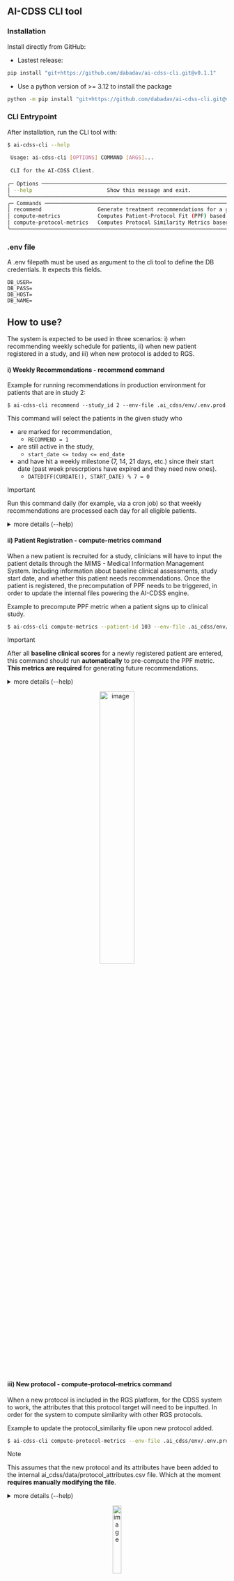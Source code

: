 
## AI-CDSS CLI tool

### Installation

Install directly from GitHub:

- Lastest release:

```bash
pip install "git+https://github.com/dabadav/ai-cdss-cli.git@v0.1.1"
```

- Use a python version of >= 3.12 to install the package

```bash
python -m pip install "git+https://github.com/dabadav/ai-cdss-cli.git@v0.1.1"
```

### CLI Entrypoint

After installation, run the CLI tool with:

```bash
$ ai-cdss-cli --help
                                                                                                                                                                      
 Usage: ai-cdss-cli [OPTIONS] COMMAND [ARGS]...                                                                                                                       
                                                                                                                                                                      
 CLI for the AI-CDSS Client.                                                                                                                                          
                                                                                                                                                            
╭─ Options ──────────────────────────────────────────────────────────────────────────────────────────────────────────────────────────────────────────────────────────╮
│ --help                        Show this message and exit.                                                                                                          │
╰────────────────────────────────────────────────────────────────────────────────────────────────────────────────────────────────────────────────────────────────────╯
╭─ Commands ─────────────────────────────────────────────────────────────────────────────────────────────────────────────────────────────────────────────────────────╮
│ recommend                  Generate treatment recommendations for a given patient.                                                                                 │
│ compute-metrics            Computes Patient-Protocol Fit (PPF) based on loaded data. Returns the computed PPF with contributions.                                  │
│ compute-protocol-metrics   Computes Protocol Similarity Metrics based on loaded data. Returns the computed metrics.                                                │
╰────────────────────────────────────────────────────────────────────────────────────────────────────────────────────────────────────────────────────────────────────╯
```

### .env file

A .env filepath must be used as argument to the cli tool to define the DB credentials. It expects this fields.
```
DB_USER=
DB_PASS=
DB_HOST=
DB_NAME=
```


## How to use?

The system is expected to be used in three scenarios: i) when recommending weekly schedule for patients, ii) when new patient registered in a study, and iii) when new protocol is added to RGS.

#### **i) Weekly Recommendations - **recommend** command**

Example for running recommendations in production environment for patients that are in study 2:

```
$ ai-cdss-cli recommend --study_id 2 --env-file .ai_cdss/env/.env.prod
```

This command will select the patients in the given study who 
- are marked for recommendation,
    - `RECOMMEND = 1`
- are still active in the study, 
    - `start_date <= today <= end_date`
- and have hit a weekly milestone (7, 14, 21 days, etc.) since their start date (past week prescrptions have expired and they need new ones).
    - `DATEDIFF(CURDATE(), START_DATE) % 7 = 0`

> [!IMPORTANT]
> Run this command daily (for example, via a cron job) so that weekly recommendations are processed each day for all eligible patients.

<details>

<summary>more details (--help)</summary>

```bash
$ ai-cdss-cli recommend --help
                                                                                                                                                                      
 Usage: ai-cdss-cli recommend [OPTIONS]                                                                                                                               
                                                                                                                                                                      
 Generate treatment recommendations for a given patient.                                                                                                              
                                                                                                                                                                  
╭─ Options ──────────────────────────────────────────────────────────────────────────────────────────────────────────────────────────────────────────────────────────╮
│ *  --study-id           -s      INTEGER  Repeat this option to provide multiple integers. [default: None] [required]                                               │
│    --n                  -n      INTEGER  Number of recommendations per patient. [default: None]                                                                    │
│    --days               -d      INTEGER  Number of days to cover in the recommendation [default: None]                                                             │
│    --protocols-per-day  -p      INTEGER  Number of protocols per day. [default: None]                                                                              │
│    --env-file           -e      PATH     Path to a .env file with environment variables. [default: None]                                                           │
│    --help                                Show this message and exit.                                                                                               │
╰────────────────────────────────────────────────────────────────────────────────────────────────────────────────────────────────────────────────────────────────────╯
```
</details>

#### **ii) Patient Registration - compute-metrics** command

When a new patient is recruited for a study, clinicians will have to input the patient details through the MIMS - Medical Information Management System. Including information about baseline clinical assessments, study start date, and whether this patient needs recommendations. Once the patient is registered, the precomputation of PPF needs to be triggered, in order to update the internal files powering the AI-CDSS engine.

Example to precompute PPF metric when a patient signs up to clinical study.

```bash
$ ai-cdss-cli compute-metrics --patient-id 103 --env-file .ai_cdss/env/.env.prod
```

> [!IMPORTANT]
> After all **baseline clinical scores** for a newly registered patient are entered, this command should run **automatically** to pre-compute the PPF metric. **This metrics are required** for generating future recommendations.

<details>

<summary>more details (--help)</summary>

```bash
$ ai-cdss-cli compute-metrics --help

 Usage: ai-cdss-cli compute-metrics [OPTIONS]                                                                                                                         
                                                                                                                                                                      
 Computes Patient-Protocol Fit (PPF) based on loaded data. Returns the computed PPF with contributions.                                                                                   
                                                                                                                                                                      
╭─ Options ──────────────────────────────────────────────────────────────────────────────────────────────────────────────────────────────────────────────────────────╮
│ *  --patient-id  -p      INTEGER  Patient ID to compute metrics for. [default: None] [required]                                                                    │
│    --env-file    -e      PATH     Path to a .env file with environment variables. [default: None]                                                                  │
│    --help                         Show this message and exit.                                                                                                      │
╰────────────────────────────────────────────────────────────────────────────────────────────────────────────────────────────────────────────────────────────────────╯
```
</details>

<p align="center">
  <img width="1317" height="1191" alt="image" src="https://github.com/user-attachments/assets/13e1f60c-8cc1-461e-95d8-083c4b210d8b" style="width:40%; height:auto;"/>
</p>

#### **iii) New protocol - compute-protocol-metrics command**

When a new protocol is included in the RGS platform, for the CDSS system to work, the attributes that this protocol target will need to be inputted. In order for the system to compute similarity with other RGS protocols.

Example to update the protocol_similarity file upon new protocol added. 

```bash
$ ai-cdss-cli compute-protocol-metrics --env-file .ai_cdss/env/.env.prod
```

> [!NOTE]
> This assumes that the new protocol and its attributes have been added to the internal ai_cdss/data/protocol_attributes.csv file. Which at the moment **requires manually modifying the file**.

<details>

<summary>more details (--help)</summary>

```bash
$ ai-cdss-cli compute-protocol-metrics --help
                                                                                                                                                                      
 Usage: ai-cdss-cli compute-protocol-metrics [OPTIONS]                                                                                                                
                                                                                                                                                                      
 Computes Protocol Similarity Metrics based on loaded data. Returns the computed metrics.                                                                                                 
                                                                                                                                                                      
╭─ Options ──────────────────────────────────────────────────────────────────────────────────────────────────────────────────────────────────────────────────────────╮
│ --env-file  -e      PATH  Path to a .env file with environment variables. [default: None]                                                                          │
│ --help                    Show this message and exit.                                                                                                              │
╰────────────────────────────────────────────────────────────────────────────────────────────────────────────────────────────────────────────────────────────────────╯
```
</details>

<p align="center">
  <img width="829" height="1172" alt="image" src="https://github.com/user-attachments/assets/deb4fabb-2968-4e1b-9fdb-a37b9f329592" style="width:20%; height:auto;"/>
</p>
